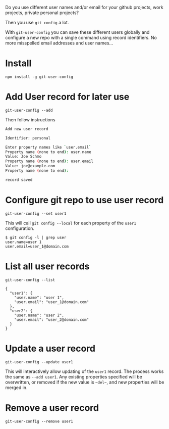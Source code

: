 Do you use different user names and/or email for your github projects, work
projects, private personal projects?

Then you use ``git config`` a lot.

With ``git-user-config`` you can save these different users globally and
configure a new repo with a single command using record identifiers.
No more misspelled email addresses and user names...

# Install

`npm install -g git-user-config`

# Add User record for later use

`git-user-config --add`

Then follow instructions

```sh
Add new user record

Identifier: personal

Enter property names like `user.email`
Property name (none to end): user.name
Value: Joe Schmo
Property name (none to end): user.email
Value: joe@example.com
Property name (none to end):

record saved
```

# Configure git repo to use user record

`git-user-config --set user1`

This will call `git config --local` for each property of the `user1`
configuration.

````
$ git config -l | grep user
user.name=user 1
user.email=user_1@domain.com
````

# List all user records

    git-user-config --list

````
{
  "user1": {
    "user.name": "user 1",
    "user.email": "user_1@domain.com"
  },
  "user2": {
    "user.name": "user 2",
    "user.email": "user_2@domain.com"
  }
}
````

# Update a user record

`git-user-config --update user1`

This will interactively allow updating of the `user1` record. The process
works the same as `--add user1`. Any existing properties specified will be
overwritten, or removed if the new value is `~del~`, and new properties will
be merged in.

# Remove a user record

`git-user-config --remove user1`
